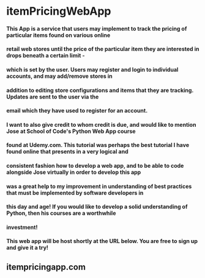 # itemPricingWebApp

#### This App is a service that users may implement to track the pricing of particular items found on various online
#### retail web stores until the price of the particular item they are interested in drops beneath a certain limit -
#### which is set by the user.  Users may register and login to individual accounts, and may add/remove stores in
#### addition to editing store configurations and items that they are tracking.  Updates are sent to the user via the
#### email which they have used to register for an account.

#### I want to also give credit to whom credit is due, and would like to mention Jose at School of Code's Python Web App course
#### found at Udemy.com.  This tutorial was perhaps the best tutorial I have found online that presents in a very logical and 
#### consistent fashion how to develop a web app, and to be able to code alongside Jose virtually in order to develop this app 
#### was a great help to my improvement in understanding of best practices that must be implemented by software developers in
#### this day and age!  If you would like to develop a solid understanding of Python, then his courses are a worthwhile 
#### investment!

#### This web app will be host shortly at the URL below.  You are free to sign up and give it a try!

## itempricingapp.com
